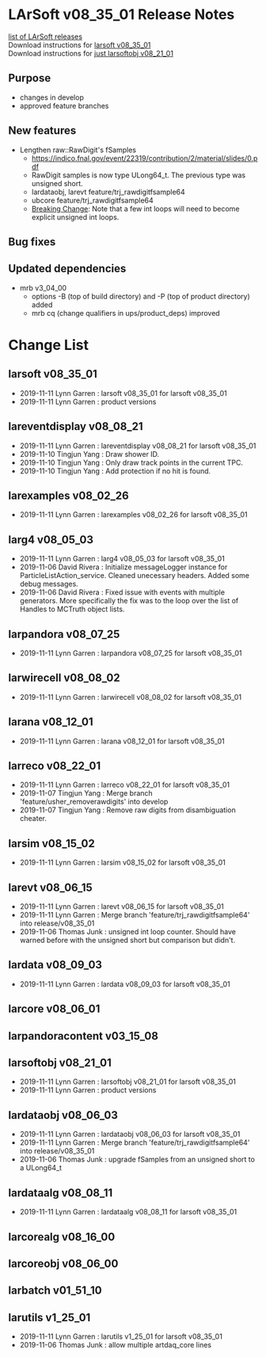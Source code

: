 # LArSoft v08_35_01 Release Notes



[list of LArSoft releases](LArSoft_release_list)  
Download instructions for [larsoft v08_35_01](http://scisoft.fnal.gov/scisoft/bundles/larsoft/v08_35_01/larsoft-v08_35_01.html)  
Download instructions for [just larsoftobj v08_21_01](http://scisoft.fnal.gov/scisoft/bundles/larsoftobj/v08_21_01/larsoftobj-v08_21_01.html)

## Purpose

-   changes in develop
-   approved feature branches

## New features

-   Lengthen raw::RawDigit's fSamples
    -   https://indico.fnal.gov/event/22319/contribution/2/material/slides/0.pdf
    -   RawDigit samples is now type ULong64_t. The previous type was unsigned short.
    -   lardataobj, larevt feature/trj_rawdigitfsample64
    -   ubcore feature/trj_rawdigitfsample64
    -   [Breaking Change](Breaking_Changes#Lengthen-rawRawDigit-fSamples): Note that a few int loops will need to become explicit unsigned int loops.

## Bug fixes

## Updated dependencies

-   mrb v3_04_00
    -   options -B (top of build directory) and -P (top of product directory) added
    -   mrb cq (change qualifiers in ups/product_deps) improved

# Change List

## larsoft v08_35_01

-   2019-11-11 Lynn Garren : larsoft v08_35_01 for larsoft v08_35_01
-   2019-11-11 Lynn Garren : product versions

## lareventdisplay v08_08_21

-   2019-11-11 Lynn Garren : lareventdisplay v08_08_21 for larsoft v08_35_01
-   2019-11-10 Tingjun Yang : Draw shower ID.
-   2019-11-10 Tingjun Yang : Only draw track points in the current TPC.
-   2019-11-10 Tingjun Yang : Add protection if no hit is found.

## larexamples v08_02_26

-   2019-11-11 Lynn Garren : larexamples v08_02_26 for larsoft v08_35_01

## larg4 v08_05_03

-   2019-11-11 Lynn Garren : larg4 v08_05_03 for larsoft v08_35_01
-   2019-11-06 David Rivera : Initialize messageLogger instance for ParticleListAction_service. Cleaned unecessary headers. Added some debug messages.
-   2019-11-06 David Rivera : Fixed issue with events with multiple generators. More specifically the fix was to the loop over the list of Handles to MCTruth object lists.

## larpandora v08_07_25

-   2019-11-11 Lynn Garren : larpandora v08_07_25 for larsoft v08_35_01

## larwirecell v08_08_02

-   2019-11-11 Lynn Garren : larwirecell v08_08_02 for larsoft v08_35_01

## larana v08_12_01

-   2019-11-11 Lynn Garren : larana v08_12_01 for larsoft v08_35_01

## larreco v08_22_01

-   2019-11-11 Lynn Garren : larreco v08_22_01 for larsoft v08_35_01
-   2019-11-07 Tingjun Yang : Merge branch 'feature/usher_removerawdigits' into develop
-   2019-11-07 Tingjun Yang : Remove raw digits from disambiguation cheater.

## larsim v08_15_02

-   2019-11-11 Lynn Garren : larsim v08_15_02 for larsoft v08_35_01

## larevt v08_06_15

-   2019-11-11 Lynn Garren : larevt v08_06_15 for larsoft v08_35_01
-   2019-11-11 Lynn Garren : Merge branch 'feature/trj_rawdigitfsample64' into release/v08_35_01
-   2019-11-06 Thomas Junk : unsigned int loop counter. Should have warned before with the unsigned short but comparison but didn't.

## lardata v08_09_03

-   2019-11-11 Lynn Garren : lardata v08_09_03 for larsoft v08_35_01

## larcore v08_06_01

## larpandoracontent v03_15_08

## larsoftobj v08_21_01

-   2019-11-11 Lynn Garren : larsoftobj v08_21_01 for larsoft v08_35_01
-   2019-11-11 Lynn Garren : product versions

## lardataobj v08_06_03

-   2019-11-11 Lynn Garren : lardataobj v08_06_03 for larsoft v08_35_01
-   2019-11-11 Lynn Garren : Merge branch 'feature/trj_rawdigitfsample64' into release/v08_35_01
-   2019-11-06 Thomas Junk : upgrade fSamples from an unsigned short to a ULong64_t

## lardataalg v08_08_11

-   2019-11-11 Lynn Garren : lardataalg v08_08_11 for larsoft v08_35_01

## larcorealg v08_16_00

## larcoreobj v08_06_00

## larbatch v01_51_10

## larutils v1_25_01

-   2019-11-11 Lynn Garren : larutils v1_25_01 for larsoft v08_35_01
-   2019-11-06 Thomas Junk : allow multiple artdaq_core lines
